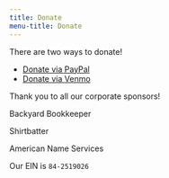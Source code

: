 ```yaml
---
title: Donate
menu-title: Donate
---
```


There are two ways to donate!

- [Donate via PayPal](/donate/paypal)
- [Donate via Venmo](/donate/venmo)

Thank you to all our corporate sponsors!

Backyard Bookkeeper

Shirtbatter

American Name Services


Our EIN is `84-2519026`
